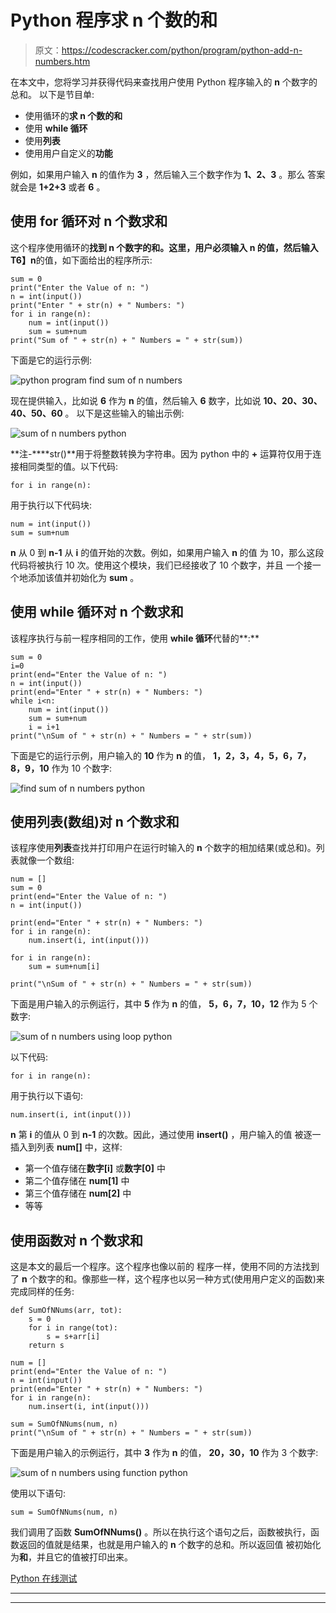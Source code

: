 # Python 程序求 n 个数的和

> 原文：<https://codescracker.com/python/program/python-add-n-numbers.htm>

在本文中，您将学习并获得代码来查找用户使用 Python 程序输入的 **n** 个数字的总和。 以下是节目单:

*   使用循环的**求 **n** 个数的和**
*   使用 **while 循环**
*   使用**列表**
*   使用用户自定义的**功能**

例如，如果用户输入 **n** 的值作为 **3** ，然后输入三个数字作为 **1、2、3** 。那么 答案就会是 **1+2+3** 或者 **6** 。

## 使用 for 循环对 n 个数求和

这个程序使用循环的**找到 **n** 个数字的和。这里，用户必须输入 **n** 的值，然后输入 T6】n**的值，如下面给出的程序所示:

```
sum = 0
print("Enter the Value of n: ")
n = int(input())
print("Enter " + str(n) + " Numbers: ")
for i in range(n):
    num = int(input())
    sum = sum+num
print("Sum of " + str(n) + " Numbers = " + str(sum))
```

下面是它的运行示例:

![python program find sum of n numbers](img/7f3414b4cd9004e49eb0744b4400f1c6.png)

现在提供输入，比如说 **6** 作为 **n** 的值，然后输入 **6** 数字，比如说 **10、20、30、40、50、60** 。 以下是这些输入的输出示例:

![sum of n numbers python](img/499a96934dcc7b6bf0e03ad727f8dd7e.png)

**注-****str()**用于将整数转换为字符串。因为 python 中的 **+** 运算符仅用于连接相同类型的值。以下代码:

```
for i in range(n):
```

用于执行以下代码块:

```
num = int(input())
sum = sum+num
```

**n** 从 0 到 **n-1** 从 **i** 的值开始的次数。例如，如果用户输入 **n** 的值 为 10，那么这段代码将被执行 10 次。使用这个模块，我们已经接收了 10 个数字，并且 一个接一个地添加该值并初始化为 **sum** 。

## 使用 while 循环对 n 个数求和

该程序执行与前一程序相同的工作，使用 **while 循环**代替的**:**

```
sum = 0
i=0
print(end="Enter the Value of n: ")
n = int(input())
print(end="Enter " + str(n) + " Numbers: ")
while i<n:
    num = int(input())
    sum = sum+num
    i = i+1
print("\nSum of " + str(n) + " Numbers = " + str(sum))
```

下面是它的运行示例，用户输入的 **10** 作为 **n** 的值， **1，2，3，4，5，6，7，8，9，10** 作为 10 个数字:

![find sum of n numbers python](img/9f13ca2d83cfe176341b45041947f68f.png)

## 使用列表(数组)对 n 个数求和

该程序使用**列表**查找并打印用户在运行时输入的 **n** 个数字的相加结果(或总和)。列表就像一个数组:

```
num = []
sum = 0
print(end="Enter the Value of n: ")
n = int(input())

print(end="Enter " + str(n) + " Numbers: ")
for i in range(n):
    num.insert(i, int(input()))

for i in range(n):
    sum = sum+num[i]

print("\nSum of " + str(n) + " Numbers = " + str(sum))
```

下面是用户输入的示例运行，其中 **5** 作为 **n** 的值， **5，6，7，10，12** 作为 5 个数字:

![sum of n numbers using loop python](img/7b841ca61fc3b3559e4337e345091376.png)

以下代码:

```
for i in range(n):
```

用于执行以下语句:

```
num.insert(i, int(input()))
```

**n** 第 **i** 的值从 0 到 **n-1** 的次数。因此，通过使用 **insert()** ，用户输入的值 被逐一插入到列表 **num[]** 中，这样:

*   第一个值存储在**数字[i]** 或**数字[0]** 中
*   第二个值存储在 **num[1]** 中
*   第三个值存储在 **num[2]** 中
*   等等

## 使用函数对 n 个数求和

这是本文的最后一个程序。这个程序也像以前的 程序一样，使用不同的方法找到了 **n** 个数字的和。像那些一样，这个程序也以另一种方式(使用用户定义的函数)来完成同样的任务:

```
def SumOfNNums(arr, tot):
    s = 0
    for i in range(tot):
        s = s+arr[i]
    return s

num = []
print(end="Enter the Value of n: ")
n = int(input())
print(end="Enter " + str(n) + " Numbers: ")
for i in range(n):
    num.insert(i, int(input()))

sum = SumOfNNums(num, n)
print("\nSum of " + str(n) + " Numbers = " + str(sum))
```

下面是用户输入的示例运行，其中 **3** 作为 **n** 的值， **20，30，10** 作为 3 个数字:

![sum of n numbers using function python](img/6216224147986c03f64c5ba863aa4656.png)

使用以下语句:

```
sum = SumOfNNums(num, n)
```

我们调用了函数 **SumOfNNums()** 。所以在执行这个语句之后，函数被执行，函数返回的值就是结果，也就是用户输入的 **n** 个数字的总和。所以返回值 被初始化为**和**，并且它的值被打印出来。

[Python 在线测试](/exam/showtest.php?subid=10)

* * *

* * *